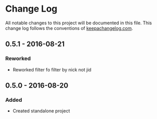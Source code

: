 # Change Log
All notable changes to this project will be documented in this file. This change log follows the conventions of [keepachangelog.com](http://keepachangelog.com/).

## 0.5.1 - 2016-08-21
### Reworked
- Reworked filter fo filter by nick not jid

## 0.5.0 - 2016-08-20
### Added
- Created standalone project
